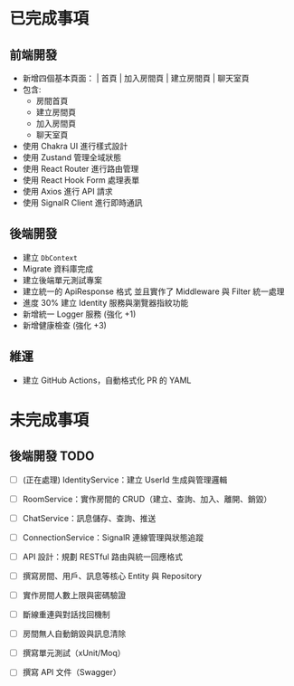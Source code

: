 ﻿# 已完成事項
## 前端開發
- 新增四個基本頁面： | 首頁 | 加入房間頁 | 建立房間頁 | 聊天室頁
- 包含:
  - 房間首頁
  - 建立房間頁
  - 加入房間頁
  - 聊天室頁
- 使用 Chakra UI 進行樣式設計
- 使用 Zustand 管理全域狀態
- 使用 React Router 進行路由管理
- 使用 React Hook Form 處理表單
- 使用 Axios 進行 API 請求
- 使用 SignalR Client 進行即時通訊
## 後端開發
- 建立 `DbContext`
- Migrate 資料庫完成
- 建立後端單元測試專案
- 建立統一的 ApiResponse 格式 並且實作了 Middleware 與 Filter 統一處理
- 進度 30% 建立 Identity 服務與瀏覽器指紋功能
- 新增統一 Logger 服務 (強化 +1)
- 新增健康檢查 (強化 +3)
## 維運
- 建立 GitHub Actions，自動格式化 PR 的 YAML

# 未完成事項

## 後端開發 TODO
- [ ] (正在處理) IdentityService：建立 UserId 生成與管理邏輯
- [ ] RoomService：實作房間的 CRUD（建立、查詢、加入、離開、銷毀）
- [ ] ChatService：訊息儲存、查詢、推送
- [ ] ConnectionService：SignalR 連線管理與狀態追蹤
- [ ] API 設計：規劃 RESTful 路由與統一回應格式
- [ ] 撰寫房間、用戶、訊息等核心 Entity 與 Repository
- [ ] 實作房間人數上限與密碼驗證
- [ ] 斷線重連與對話找回機制
- [ ] 房間無人自動銷毀與訊息清除
- [ ] 撰寫單元測試（xUnit/Moq）
- [ ] 撰寫 API 文件（Swagger）


